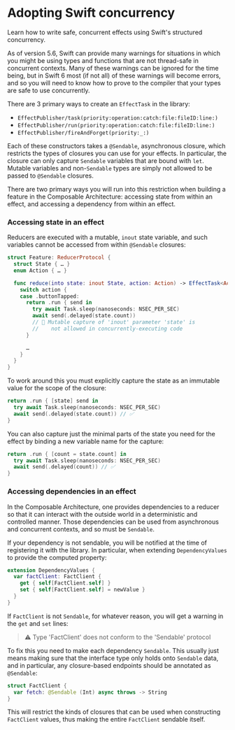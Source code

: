 # Adopting Swift concurrency

Learn how to write safe, concurrent effects using Swift's structured concurrency.

As of version 5.6, Swift can provide many warnings for situations in which you might be using types
and functions that are not thread-safe in concurrent contexts. Many of these warnings can be ignored
for the time being, but in Swift 6 most (if not all) of these warnings will become errors, and so
you will need to know how to prove to the compiler that your types are safe to use concurrently.

There are 3 primary ways to create an ``EffectTask`` in the library:

  * ``EffectPublisher/task(priority:operation:catch:file:fileID:line:)``
  * ``EffectPublisher/run(priority:operation:catch:file:fileID:line:)``
  * ``EffectPublisher/fireAndForget(priority:_:)``

Each of these constructors takes a `@Sendable`, asynchronous closure, which restricts the types of
closures you can use for your effects. In particular, the closure can only capture `Sendable`
variables that are bound with `let`. Mutable variables and non-`Sendable` types are simply not
allowed to be passed to `@Sendable` closures.

There are two primary ways you will run into this restriction when building a feature in the
Composable Architecture: accessing state from within an effect, and accessing a dependency from
within an effect.

### Accessing state in an effect

Reducers are executed with a mutable, `inout` state variable, and such variables cannot be accessed
from within `@Sendable` closures:

```swift
struct Feature: ReducerProtocol {
  struct State { … }
  enum Action { … }

  func reduce(into state: inout State, action: Action) -> EffectTask<Action> {
    switch action {
    case .buttonTapped:
      return .run { send in
        try await Task.sleep(nanoseconds: NSEC_PER_SEC)
        await send(.delayed(state.count))
        // 🛑 Mutable capture of 'inout' parameter 'state' is 
        //    not allowed in concurrently-executing code
      }

      …
    }
  }
}
```

To work around this you must explicitly capture the state as an immutable value for the scope of the
closure:

```swift
return .run { [state] send in 
  try await Task.sleep(nanoseconds: NSEC_PER_SEC)
  await send(.delayed(state.count)) // ✅
}
```

You can also capture just the minimal parts of the state you need for the effect by binding a new
variable name for the capture:

```swift
return .run { [count = state.count] in 
  try await Task.sleep(nanoseconds: NSEC_PER_SEC)
  await send(.delayed(count)) // ✅
}
```

### Accessing dependencies in an effect

In the Composable Architecture, one provides dependencies to a reducer so that it can interact with
the outside world in a deterministic and controlled manner. Those dependencies can be used from
asynchronous and concurrent contexts, and so must be `Sendable`.

If your dependency is not sendable, you will be notified at the time of registering it with the
library. In particular, when extending `DependencyValues` to provide the computed property:

```swift
extension DependencyValues {
  var factClient: FactClient {
    get { self[FactClient.self] }
    set { self[FactClient.self] = newValue }
  }
}
```

If `FactClient` is not `Sendable`, for whatever reason, you will get a warning in the `get`
and `set` lines:

>⚠️ Type 'FactClient' does not conform to the 'Sendable' protocol

To fix this you need to make each dependency `Sendable`. This usually just means making sure 
that the interface type only holds onto `Sendable` data, and in particular, any closure-based 
endpoints should be annotated as `@Sendable`:

```swift
struct FactClient {
  var fetch: @Sendable (Int) async throws -> String
}
```

This will restrict the kinds of closures that can be used when constructing `FactClient` values, thus 
making the entire `FactClient` sendable itself.
